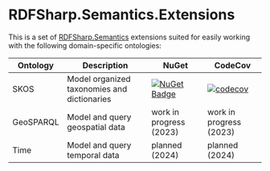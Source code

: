 # RDFSharp.Semantics.Extensions

This is a set of <a href="https://github.com/mdesalvo/RDFSharp.Semantics">RDFSharp.Semantics</a> extensions suited for easily working with the following domain-specific ontologies: 


|Ontology|Description|NuGet|CodeCov|
|---|---|---|---|
|SKOS|Model organized taxonomies and dictionaries|[![NuGet Badge](https://buildstats.info/nuget/RDFSharp.Semantics.Extensions.SKOS)](https://www.nuget.org/packages/RDFSharp.Semantics.Extensions.SKOS)|[![codecov](https://codecov.io/gh/mdesalvo/RDFSharp.Semantics.Extensions.SKOS/branch/master/graph/badge.svg?token=XXXXXXXXXX)](https://codecov.io/gh/mdesalvo/RDFSharp.Semantics.Extensions.SKOS)|
|GeoSPARQL|Model and query geospatial data|work in progress (2023)|work in progress (2023)|
|Time|Model and query temporal data|planned (2024)|planned (2024)|
